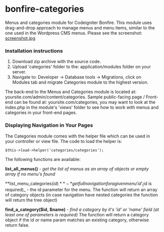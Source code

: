 bonfire-categories
==================

Menus and categories module for Codeigniter Bonfire.
This module uses drag-and-drop approach to manage menus and menu items, similar to the one used in the Wordpress CMS menus. Please see the screenshot: [screenshot.jpg](/screenshot.jpg)


### Installation instructions

1. Download zip archive with the source code.
2. Upload 'categories' folder to the: application/modules folder on your server.
3. Navigate to: Developer -> Database tools -> Migrations, click on Modules tab and migrate Categories module to the highest version.

The back-end to the Menus and Categories module is located at: yoursite.com/admin/content/categories.
Sample public-facing page / Front-end can be found at: yoursite.com/categories, you may want to look at the index.php in the module's 'views' folder to see how to work with menus and categories in your front-end pages.

### Displaying Navigation in Your Pages

The Categories module comes with the helper file which can be used in your controller or view file. The code to load the helper is: 

```
$this->load->helper('categories/categories');
```

The following functions are available:

**list_all_menus()** - *get the list of menus as an array of objects or empty array if no menu's found*

**list_menu_categories($id)** - *get full navigation for a given menu 'id' _($id is required)_ - the id parameter for the menu.
The function will return an array of category objects (in case navigation have nested categories the function will return the tree object)

**find_a_category($id, $name)** - *find a category by it's 'id' or 'name' field*
_(at least one of parameters is required)_
The function will return a category object if the id or name param matches an existing category, otherwise return false.
